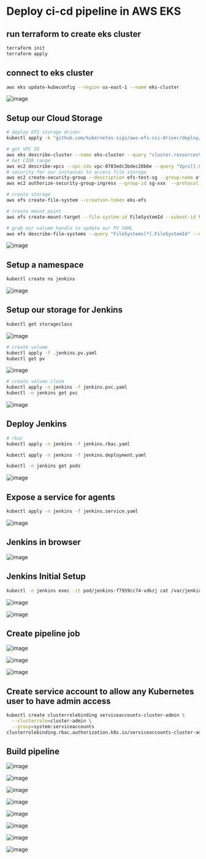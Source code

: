# Deploy ci-cd pipeline in AWS EKS

## run terraform to create eks cluster 
```bash
terraform init
terraform apply
```
## connect to eks cluster
```bash
aws eks update-kubeconfig --region us-east-1 --name eks-cluster
```
![image](https://user-images.githubusercontent.com/58703269/218817003-6f4f6f2a-e36b-4ecb-9690-e07754d27ab6.png)

## Setup our Cloud Storage
```bash
# deploy EFS storage driver
kubectl apply -k "github.com/kubernetes-sigs/aws-efs-csi-driver/deploy/kubernetes/overlays/stable/?ref=master"

# get VPC ID
aws eks describe-cluster --name eks-cluster --query "cluster.resourcesVpcConfig.vpcId" --output text
# Get CIDR range
aws ec2 describe-vpcs --vpc-ids vpc-0783edc3bdec28b6e --query "Vpcs[].CidrBlock" --output text
# security for our instances to access file storage
aws ec2 create-security-group --description efs-test-sg --group-name efs-sg --vpc-id VPC_ID
aws ec2 authorize-security-group-ingress --group-id sg-xxx  --protocol tcp --port 2049 --cidr VPC_CIDR

# create storage
aws efs create-file-system --creation-token eks-efs

# create mount point 
aws efs create-mount-target --file-system-id FileSystemId --subnet-id SubnetID --security-group GroupID

# grab our volume handle to update our PV YAML
aws efs describe-file-systems --query "FileSystems[*].FileSystemId" --output text
```
![image](https://user-images.githubusercontent.com/58703269/218817247-1ec4ceaf-d6d6-4a16-9879-3a22236815b4.png)

## Setup a namespace
```bash
kubectl create ns jenkins
```
![image](https://user-images.githubusercontent.com/58703269/218817911-26e79a7a-cf7d-4949-b7df-dc36869682e1.png)

## Setup our storage for Jenkins
```bash
kubectl get storageclass
```
![image](https://user-images.githubusercontent.com/58703269/218818313-556ddd7e-65ee-42d6-8629-b2d2c4d8b2aa.png)

```bash
# create volume
kubectl apply -f .jenkins.pv.yaml 
kubectl get pv
```
![image](https://user-images.githubusercontent.com/58703269/218818619-fe47c8a4-746c-4904-a8f7-775098e485ce.png)

```bash
# create volume claim
kubectl apply -n jenkins -f jenkins.pvc.yaml
kubectl -n jenkins get pvc
```
![image](https://user-images.githubusercontent.com/58703269/218818804-b71f2b34-ba4e-4451-bbcb-dddbaf67556c.png)

## Deploy Jenkins
```bash
# rbac
kubectl apply -n jenkins -f jenkins.rbac.yaml 

kubectl apply -n jenkins -f jenkins.deployment.yaml

kubectl -n jenkins get pods

```
![image](https://user-images.githubusercontent.com/58703269/218819074-138d07ef-e247-4215-a4e9-af514acd508e.png)

## Expose a service for agents
```bash
kubectl apply -n jenkins -f jenkins.service.yaml 
```
![image](https://user-images.githubusercontent.com/58703269/218819396-3a448942-c6bf-47e7-96a5-a914a81d510a.png)

## Jenkins in browser
![image](https://user-images.githubusercontent.com/58703269/218819573-6643bb68-7182-4fad-9977-4346e77e2672.png)

## Jenkins Initial Setup
```bash
kubectl -n jenkins exec -it pod/jenkins-f7959cc74-vdkzj cat /var/jenkins_home/secrets/initialAdminPassword
```
![image](https://user-images.githubusercontent.com/58703269/218819868-dc34f2df-918a-4ad5-ad6c-539af736e970.png)

![image](https://user-images.githubusercontent.com/58703269/218878698-8ad2509d-f4e9-4a17-bdd2-5e372b176ab2.png)

## Create pipeline job

![image](https://user-images.githubusercontent.com/58703269/218881230-cfc7eddc-5615-481d-8898-f508ea50056f.png)

![image](https://user-images.githubusercontent.com/58703269/218895653-be1c8089-c0f0-48b8-92a5-1bbf019dac07.png)

![image](https://user-images.githubusercontent.com/58703269/218895555-8b5af5c2-d5b7-4a8f-a1a1-9a7f2d1a748a.png)

## Create service account to allow any Kubernetes user to have admin access
```bash
kubectl create clusterrolebinding serviceaccounts-cluster-admin \
  --clusterrole=cluster-admin \
  --group=system:serviceaccounts
clusterrolebinding.rbac.authorization.k8s.io/serviceaccounts-cluster-admin created

```

## Build pipeline

![image](https://user-images.githubusercontent.com/58703269/218896053-974c7342-187b-485e-b80a-21719e2941d3.png)

![image](https://user-images.githubusercontent.com/58703269/218896158-1059b39c-db79-46b6-b4bf-6a1e955e1d0e.png)

![image](https://user-images.githubusercontent.com/58703269/218896241-22ec8e20-bf9d-4a41-aecd-cbdca0502cc4.png)

![image](https://user-images.githubusercontent.com/58703269/218896298-ba61400a-c181-4d6b-9172-470c58fd7a8b.png)

![image](https://user-images.githubusercontent.com/58703269/218896342-ab2908f1-540a-4f3c-8415-531fb9499034.png)

![image](https://user-images.githubusercontent.com/58703269/218896479-1dc73e97-7ad7-4a9f-89ae-42b86eafe66c.png)

![image](https://user-images.githubusercontent.com/58703269/218896479-1dc73e97-7ad7-4a9f-89ae-42b86eafe66c.png)

![image](https://user-images.githubusercontent.com/58703269/218896545-679a3893-4067-4b1a-933c-98a1eabbaf81.png)
